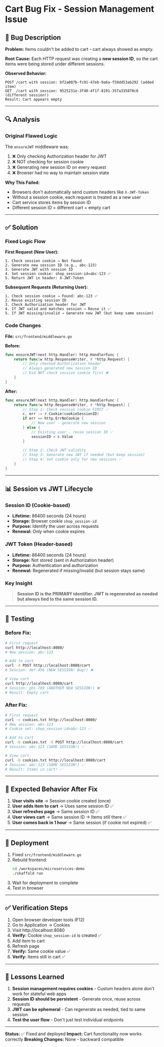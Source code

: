 # Cart Bug Fix - Session Management Issue

## 🐛 Bug Description

**Problem:** Items couldn't be added to cart - cart always showed as empty.

**Root Cause:** Each HTTP request was creating a **new session ID**, so the cart items were being stored under different sessions.

**Observed Behavior:**
```
POST /cart with session: bf2a007b-fc91-47eb-9a6a-f59dd53ab292 (added item)
GET  /cart with session: 9525231e-3f40-4f1f-8191-357a335870c6 (different session!)
Result: Cart appears empty
```

---

## 🔍 Analysis

### Original Flawed Logic

The `ensureJWT` middleware was:
1. ❌ Only checking Authorization header for JWT
2. ❌ NOT checking for session cookie
3. ❌ Generating new session ID on every request
4. ❌ Browser had no way to maintain session state

**Why This Failed:**
- Browsers don't automatically send custom headers like `X-JWT-Token`
- Without a session cookie, each request is treated as a new user
- Cart service stores items by session ID
- Different session ID = different cart = empty cart

---

## ✅ Solution

### Fixed Logic Flow

**First Request (New User):**
```
1. Check session cookie → Not found
2. Generate new session ID (e.g., abc-123)
3. Generate JWT with session ID
4. Set session cookie: shop_session-id=abc-123 ✅
5. Return JWT in header: X-JWT-Token
```

**Subsequent Requests (Returning User):**
```
1. Check session cookie → Found: abc-123 ✅
2. Reuse existing session ID
3. Check Authorization header for JWT
4. If JWT valid and matches session → Reuse it ✅
5. If JWT missing/invalid → Generate new JWT (but keep same session)
```

### Code Changes

**File:** `src/frontend/middleware.go`

**Before:**
```go
func ensureJWT(next http.Handler) http.HandlerFunc {
    return func(w http.ResponseWriter, r *http.Request) {
        // Only checked Authorization header
        // Always generated new session ID
        // Did NOT check session cookie first ❌
    }
}
```

**After:**
```go
func ensureJWT(next http.Handler) http.HandlerFunc {
    return func(w http.ResponseWriter, r *http.Request) {
        // Step 1: Check session cookie FIRST ✅
        c, err := r.Cookie(cookieSessionID)
        if err == http.ErrNoCookie {
            // New user - generate new session
        } else {
            // Existing user - reuse session ID ✅
            sessionID = c.Value
        }
        
        // Step 2: Check JWT validity
        // Step 3: Generate new JWT if needed (but keep session)
        // Step 4: Set cookie only for new sessions ✅
    }
}
```

---

## 📊 Session vs JWT Lifecycle

### Session ID (Cookie-based)
- **Lifetime:** 86400 seconds (24 hours)
- **Storage:** Browser cookie `shop_session-id`
- **Purpose:** Identify the user across requests
- **Renewal:** Only when cookie expires

### JWT Token (Header-based)
- **Lifetime:** 86400 seconds (24 hours)
- **Storage:** Not stored (sent in Authorization header)
- **Purpose:** Authentication and authorization
- **Renewal:** Regenerated if missing/invalid (but session stays same)

### Key Insight
> **Session ID is the PRIMARY identifier. JWT is regenerated as needed but always tied to the same session ID.**

---

## 🧪 Testing

### Before Fix:
```bash
# First request
curl http://localhost:8080/
# New session: abc-123

# Add to cart
curl -X POST http://localhost:8080/cart
# Session: def-456 (NEW SESSION! Bug!) ❌

# View cart
curl http://localhost:8080/cart
# Session: ghi-789 (ANOTHER NEW SESSION!) ❌
# Result: Empty cart
```

### After Fix:
```bash
# First request
curl -c cookies.txt http://localhost:8080/
# New session: abc-123
# Cookie set: shop_session-id=abc-123 ✅

# Add to cart
curl -b cookies.txt -X POST http://localhost:8080/cart
# Session: abc-123 (SAME SESSION!) ✅

# View cart
curl -b cookies.txt http://localhost:8080/cart
# Session: abc-123 (SAME SESSION!) ✅
# Result: Items in cart! ✅
```

---

## 🎯 Expected Behavior After Fix

1. **User visits site** → Session cookie created (once)
2. **User adds item to cart** → Uses same session ID ✅
3. **User refreshes page** → Same session ID ✅
4. **User views cart** → Same session ID → Items still there ✅
5. **User comes back in 1 hour** → Same session (if cookie not expired) ✅

---

## 🚀 Deployment

1. Fixed `src/frontend/middleware.go`
2. Rebuild frontend:
   ```bash
   cd /workspaces/microservices-demo
   ./skaffold run
   ```
3. Wait for deployment to complete
4. Test in browser

---

## ✅ Verification Steps

1. Open browser developer tools (F12)
2. Go to Application → Cookies
3. Visit http://localhost:8080
4. **Verify:** Cookie `shop_session-id` is created ✅
5. Add item to cart
6. Refresh page
7. **Verify:** Same cookie value ✅
8. **Verify:** Items still in cart ✅

---

## 📝 Lessons Learned

1. **Session management requires cookies** - Custom headers alone don't work for stateful web apps
2. **Session ID should be persistent** - Generate once, reuse across requests
3. **JWT can be ephemeral** - Can regenerate as needed, tied to same session
4. **Test the user flow** - Don't just test individual endpoints

---

**Status:** ✅ Fixed and deployed
**Impact:** Cart functionality now works correctly
**Breaking Changes:** None - backward compatible

